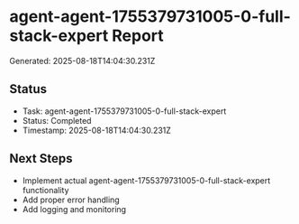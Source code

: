 # agent-agent-1755379731005-0-full-stack-expert Report

Generated: 2025-08-18T14:04:30.231Z

## Status
- Task: agent-agent-1755379731005-0-full-stack-expert
- Status: Completed
- Timestamp: 2025-08-18T14:04:30.231Z

## Next Steps
- Implement actual agent-agent-1755379731005-0-full-stack-expert functionality
- Add proper error handling
- Add logging and monitoring
